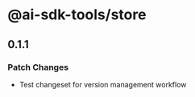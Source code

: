 # @ai-sdk-tools/store

## 0.1.1

### Patch Changes

- Test changeset for version management workflow
